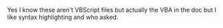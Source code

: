 Yes I know these aren't VBScript files but actually the VBA in the doc but I like syntax highlighting and who asked.
